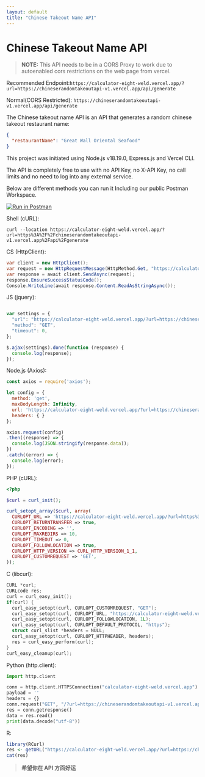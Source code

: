 ```yaml
---
layout: default
title: "Chinese Takeout Name API"
---
```


# Chinese Takeout Name API

> **NOTE:** This API needs to be in a CORS Proxy to work due to autoenabled cors restrictions on the web page from vercel.

Recommended Endpoint:`https://calculator-eight-weld.vercel.app/?url=https://chineserandomtakeoutapi-v1.vercel.app/api/generate`

Normal(CORS Restricted): `https://chineserandomtakeoutapi-v1.vercel.app/api/generate`

The Chinese takeout name API is an API that generates a random chinese takeout restaurant name:

```json
{
  "restaurantName": "Great Wall Oriental Seafood"
}
```
This project was initiated using Node.js v18.19.0, Express.js and Vercel CLI.

The API is completely free to use with no API Key, no X-API Key, no call limits and no need to log into any external service.
 
Below are different methods you can run it Including our public Postman Workspace.

[![Run in Postman](https://run.pstmn.io/button.svg)](https://www.postman.com/spacecraft-engineer-38000999/workspace/takeout-api)


Shell (cURL):
```shell 
curl --location https://calculator-eight-weld.vercel.app/?url=https%3A%2F%2Fchineserandomtakeoutapi-v1.vercel.app%2Fapi%2Fgenerate
```
CS (HttpClient):
```cs
var client = new HttpClient();
var request = new HttpRequestMessage(HttpMethod.Get, "https://calculator-eight-weld.vercel.app/?url=https://chineserandomtakeoutapi-v1.vercel.app/api/generate");
var response = await client.SendAsync(request);
response.EnsureSuccessStatusCode();
Console.WriteLine(await response.Content.ReadAsStringAsync());
```
JS (jquery):
```javascript

var settings = {
  "url": "https://calculator-eight-weld.vercel.app/?url=https://chineserandomtakeoutapi-v1.vercel.app/api/generate",
  "method": "GET",
  "timeout": 0,
};

$.ajax(settings).done(function (response) {
  console.log(response);
});
```
Node.js (Axios):
```javascript
const axios = require('axios');

let config = {
  method: 'get',
  maxBodyLength: Infinity,
  url: 'https://calculator-eight-weld.vercel.app/?url=https://chineserandomtakeoutapi-v1.vercel.app/api/generate',
  headers: { }
};

axios.request(config)
.then((response) => {
  console.log(JSON.stringify(response.data));
})
.catch((error) => {
  console.log(error);
});
```
PHP (cURL):
```php
<?php

$curl = curl_init();

curl_setopt_array($curl, array(
  CURLOPT_URL => 'https://calculator-eight-weld.vercel.app/?url=https%3A%2F%2Fchineserandomtakeoutapi-v1.vercel.app%2Fapi%2Fgenerate',
  CURLOPT_RETURNTRANSFER => true,
  CURLOPT_ENCODING => '',
  CURLOPT_MAXREDIRS => 10,
  CURLOPT_TIMEOUT => 0,
  CURLOPT_FOLLOWLOCATION => true,
  CURLOPT_HTTP_VERSION => CURL_HTTP_VERSION_1_1,
  CURLOPT_CUSTOMREQUEST => 'GET',
));
```
C (libcurl):
```c
CURL *curl;
CURLcode res;
curl = curl_easy_init();
if(curl) {
  curl_easy_setopt(curl, CURLOPT_CUSTOMREQUEST, "GET");
  curl_easy_setopt(curl, CURLOPT_URL, "https://calculator-eight-weld.vercel.app/?url=https%3A%2F%2Fchineserandomtakeoutapi-v1.vercel.app%2Fapi%2Fgenerate");
  curl_easy_setopt(curl, CURLOPT_FOLLOWLOCATION, 1L);
  curl_easy_setopt(curl, CURLOPT_DEFAULT_PROTOCOL, "https");
  struct curl_slist *headers = NULL;
  curl_easy_setopt(curl, CURLOPT_HTTPHEADER, headers);
  res = curl_easy_perform(curl);
}
curl_easy_cleanup(curl);
```
Python (http.client):
```python
import http.client

conn = http.client.HTTPSConnection("calculator-eight-weld.vercel.app")
payload = ''
headers = {}
conn.request("GET", "/?url=https://chineserandomtakeoutapi-v1.vercel.app/api/generate", payload, headers)
res = conn.getresponse()
data = res.read()
print(data.decode("utf-8"))
```
R:
```r
library(RCurl)
res <- getURL("https://calculator-eight-weld.vercel.app/?url=https://chineserandomtakeoutapi-v1.vercel.app/api/generate", .opts=list(followlocation = TRUE))
cat(res)
```
> **希望你在 API 方面好运**

